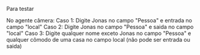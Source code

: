 Para testar

No agente câmera:
Caso 1: Digite Jonas no campo "Pessoa" e entrada no campo "local"
Caso 2: Digite Jonas no campo "Pessoa" e saida no campo "local"
Caso 3: Digite qualquer nome exceto Jonas no campo "Pessoa" e qualquer cômodo de uma casa no campo local (não pode ser entrada ou saida)
